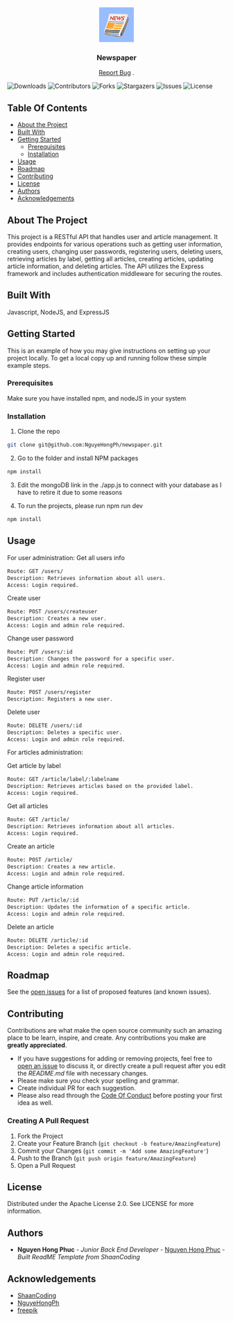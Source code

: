 <br/>
<p align="center">
  <a href="https://github.com/NguyeHongPh/newspaper">
    <img src="https://github.com/NguyeHongPh/newspaper/blob/main/6306498.jpg" alt="Logo" width="80" height="80">
  </a>

  <h3 align="center">Newspaper</h3>

  <p align="center">
    <a href="https://github.com/NguyeHongPh/newspaper/issues">Report Bug</a>
    .
  </p>
</p>

![Downloads](https://img.shields.io/github/downloads/NguyeHongPh/newspaper/total) ![Contributors](https://img.shields.io/github/contributors/NguyeHongPh/newspaper?color=dark-green) ![Forks](https://img.shields.io/github/forks/NguyeHongPh/newspaper?style=social) ![Stargazers](https://img.shields.io/github/stars/NguyeHongPh/newspaper?style=social) ![Issues](https://img.shields.io/github/issues/NguyeHongPh/newspaper) ![License](https://img.shields.io/github/license/NguyeHongPh/newspaper) 

## Table Of Contents

* [About the Project](#about-the-project)
* [Built With](#built-with)
* [Getting Started](#getting-started)
  * [Prerequisites](#prerequisites)
  * [Installation](#installation)
* [Usage](#usage)
* [Roadmap](#roadmap)
* [Contributing](#contributing)
* [License](#license)
* [Authors](#authors)
* [Acknowledgements](#acknowledgements)

## About The Project

This project is a RESTful API that handles user and article management. It provides endpoints for various operations such as getting user information, creating users, changing user passwords, registering users, deleting users, retrieving articles by label, getting all articles, creating articles, updating article information, and deleting articles. The API utilizes the Express framework and includes authentication middleware for securing the routes.

## Built With

Javascript, NodeJS, and ExpressJS

## Getting Started

This is an example of how you may give instructions on setting up your project locally.
To get a local copy up and running follow these simple example steps.

### Prerequisites

Make sure you have installed npm, and nodeJS in your system

### Installation

1. Clone the repo

```sh
git clone git@github.com:NguyeHongPh/newspaper.git
```

2. Go to the folder and install NPM packages

```sh
npm install
```

3. Edit the mongoDB link in the ./app.js to connect with your database as I have to retire it due to some reasons


4. To run the projects, please run npm run dev

```sh
npm install
```

## Usage

For user administration:
Get all users info

    Route: GET /users/
    Description: Retrieves information about all users.
    Access: Login required.

Create user

    Route: POST /users/createuser
    Description: Creates a new user.
    Access: Login and admin role required.

Change user password

    Route: PUT /users/:id
    Description: Changes the password for a specific user.
    Access: Login and admin role required.

Register user

    Route: POST /users/register
    Description: Registers a new user.

Delete user

    Route: DELETE /users/:id
    Description: Deletes a specific user.
    Access: Login and admin role required.

For articles administration:

Get article by label

    Route: GET /article/label/:labelname
    Description: Retrieves articles based on the provided label.
    Access: Login required.

Get all articles

    Route: GET /article/
    Description: Retrieves information about all articles.
    Access: Login required.

Create an article

    Route: POST /article/
    Description: Creates a new article.
    Access: Login and admin role required.

Change article information

    Route: PUT /article/:id
    Description: Updates the information of a specific article.
    Access: Login and admin role required.

Delete an article

    Route: DELETE /article/:id
    Description: Deletes a specific article.
    Access: Login and admin role required.


## Roadmap

See the [open issues](https://github.com/NguyeHongPh/newspaper/issues) for a list of proposed features (and known issues).

## Contributing

Contributions are what make the open source community such an amazing place to be learn, inspire, and create. Any contributions you make are **greatly appreciated**.
* If you have suggestions for adding or removing projects, feel free to [open an issue](https://github.com/NguyeHongPh/newspaper/issues/new) to discuss it, or directly create a pull request after you edit the *README.md* file with necessary changes.
* Please make sure you check your spelling and grammar.
* Create individual PR for each suggestion.
* Please also read through the [Code Of Conduct](https://github.com/NguyeHongPh/newspaper/blob/main/CODE_OF_CONDUCT.md) before posting your first idea as well.

### Creating A Pull Request

1. Fork the Project
2. Create your Feature Branch (`git checkout -b feature/AmazingFeature`)
3. Commit your Changes (`git commit -m 'Add some AmazingFeature'`)
4. Push to the Branch (`git push origin feature/AmazingFeature`)
5. Open a Pull Request

## License

Distributed under the Apache License 2.0. See LICENSE for more information.

## Authors

* **Nguyen Hong Phuc** - *Junior Back End Developer* - [Nguyen Hong Phuc](https://github.com/NguyeHongPh) - *Built ReadME Template from ShaanCoding*

## Acknowledgements

* [ShaanCoding](https://github.com/ShaanCoding/)
* [ NguyeHongPh](https://github.com/NguyeHongPh)
* [freepik](https://www.freepik.com)
